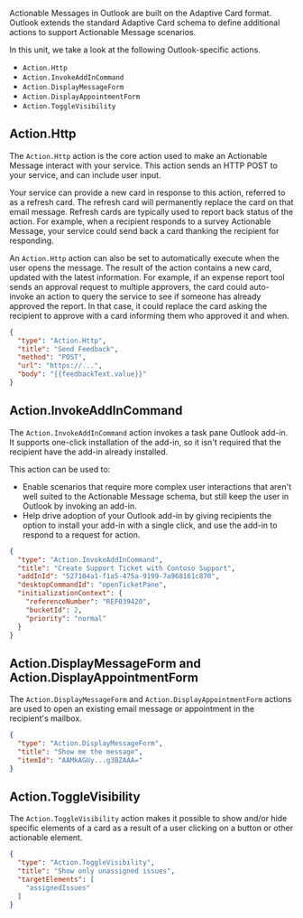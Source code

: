 Actionable Messages in Outlook are built on the Adaptive Card format. Outlook extends the standard Adaptive Card schema to define additional actions to support Actionable Message scenarios.

In this unit, we take a look at the following Outlook-specific actions.

- `Action.Http`
- `Action.InvokeAddInCommand`
- `Action.DisplayMessageForm`
- `Action.DisplayAppointmentForm`
- `Action.ToggleVisibility`

## Action.Http

The `Action.Http` action is the core action used to make an Actionable Message interact with your service. This action sends an HTTP POST to your service, and can include user input.

Your service can provide a new card in response to this action, referred to as a refresh card. The refresh card will permanently replace the card on that email message. Refresh cards are typically used to report back status of the action. For example, when a recipient responds to a survey Actionable Message, your service could send back a card thanking the recipient for responding.

An `Action.Http` action can also be set to automatically execute when the user opens the message. The result of the action contains a new card, updated with the latest information. For example, if an expense report tool sends an approval request to multiple approvers, the card could auto-invoke an action to query the service to see if someone has already approved the report. In that case, it could replace the card asking the recipient to approve with a card informing them who approved it and when.

```json
{
  "type": "Action.Http",
  "title": "Send Feedback",
  "method": "POST",
  "url": "https://...",
  "body": "{{feedbackText.value}}"
}
```

## Action.InvokeAddInCommand

The `Action.InvokeAddInCommand` action invokes a task pane Outlook add-in. It supports one-click installation of the add-in, so it isn't required that the recipient have the add-in already installed.

This action can be used to:

- Enable scenarios that require more complex user interactions that aren't well suited to the Actionable Message schema, but still keep the user in Outlook by invoking an add-in.
- Help drive adoption of your Outlook add-in by giving recipients the option to install your add-in with a single click, and use the add-in to respond to a request for action.

```json
{
  "type": "Action.InvokeAddInCommand",
  "title": "Create Support Ticket with Contoso Support",
  "addInId": "527104a1-f1a5-475a-9199-7a968161c870",
  "desktopCommandId": "openTicketPane",
  "initializationContext": {
    "referenceNumber": "REF039420",
    "bucketId": 2,
    "priority": "normal"
  }
}
```

## Action.DisplayMessageForm and Action.DisplayAppointmentForm

The `Action.DisplayMessageForm` and `Action.DisplayAppointmentForm` actions are used to open an existing email message or appointment in the recipient's mailbox.

```json
{
  "type": "Action.DisplayMessageForm",
  "title": "Show me the message",
  "itemId": "AAMkAGUy...g3BZAAA="
}
```

## Action.ToggleVisibility

The `Action.ToggleVisibility` action makes it possible to show and/or hide specific elements of a card as a result of a user clicking on a button or other actionable element.

```json
{
  "type": "Action.ToggleVisibility",
  "title": "Show only unassigned issues",
  "targetElements": [
    "assignedIssues"
  ]
}
```
